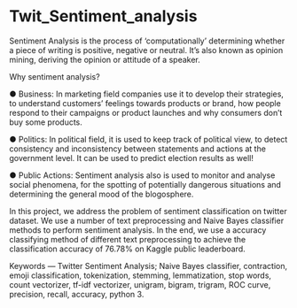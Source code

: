 # Twit_Sentiment_analysis
Sentiment Analysis is the process of ‘computationally’ determining whether a piece of writing is positive, negative or neutral. It’s also known as opinion mining, deriving the opinion or attitude of a speaker.

Why sentiment analysis?

●	Business: In marketing field companies use it to develop their strategies, to understand customers’ feelings towards products or brand, how people respond to their campaigns or product launches and why consumers don’t buy some products.

●	Politics: In political field, it is used to keep track of political view, to detect consistency and inconsistency between statements and actions at the government level. It can be used to predict election results as well!

●	Public Actions: Sentiment analysis also is used to monitor and analyse social phenomena, for the spotting of potentially dangerous situations and determining the general mood of the blogosphere.

In this project, we address the problem of sentiment classification on twitter dataset. We use a number of text preprocessing and Naive Bayes classifier methods to perform sentiment analysis. In the end, we use a accuracy classifying method of different text preprocessing to achieve the classification accuracy of 76.78% on Kaggle public leaderboard. 

Keywords — Twitter Sentiment Analysis; Naive Bayes classifier, contraction, emoji classification, tokenization, stemming, lemmatization, stop words, count vectorizer, tf-idf vectorizer, unigram, bigram, trigram, ROC curve, precision, recall, accuracy, python 3.
